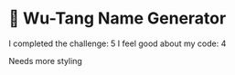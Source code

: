 # 🎤 Wu-Tang Name Generator

I completed the challenge: 5
I feel good about my code: 4

Needs more styling
